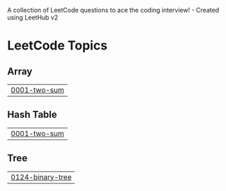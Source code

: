 A collection of LeetCode questions to ace the coding interview! - Created using LeetHub v2
# LeetCode Topics
## Array
|  |
| ------- |
| [0001-two-sum](https://github.com/SawKunal/Leet/tree/master/0001-two-sum) |
## Hash Table
|  |
| ------- |
| [0001-two-sum](https://github.com/SawKunal/Leet/tree/master/0001-two-sum) |
## Tree
|  |
| ------- |
| [0124-binary-tree](https://github.com/SawKunal/Leet/tree/master/0124-binary-tree-maximum-path-sum)
<!---LeetCode Topics End-->
